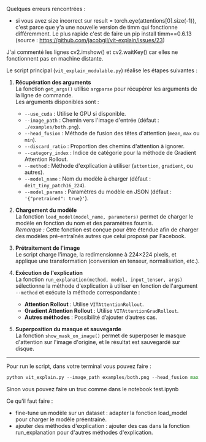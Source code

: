 Quelques erreurs rencontrées : 
- si vous avez size incorrect sur  result = torch.eye(attentions[0].size(-1)), c'est parce que y'a une nouvelle version de timm qui fonctionne différemment. Le plus rapide c'est de faire un pip install timm==0.6.13 (source : https://github.com/jacobgil/vit-explain/issues/23)


J'ai commenté les lignes cv2.imshow() et cv2.waitKey() car elles ne fonctionnent pas en machine distante.


Le script principal (`vit_explain_modulable.py`) réalise les étapes suivantes :

1. **Récupération des arguments**  
   La fonction `get_args()` utilise `argparse` pour récupérer les arguments de la ligne de commande.  
   Les arguments disponibles sont :

   - `--use_cuda` : Utilise le GPU si disponible.
   - `--image_path` : Chemin vers l'image d'entrée (défaut : `./examples/both.png`).
   - `--head_fusion` : Méthode de fusion des têtes d'attention (`mean`, `max` ou `min`).
   - `--discard_ratio` : Proportion des chemins d'attention à ignorer.
   - `--category_index` : Indice de catégorie pour la méthode de Gradient Attention Rollout.
   - `--method` : Méthode d'explication à utiliser (`attention`, `gradient`, ou autres).
   - `--model_name` : Nom du modèle à charger (défaut : `deit_tiny_patch16_224`).
   - `--model_params` : Paramètres du modèle en JSON (défaut : `'{"pretrained": true}'`).

2. **Chargement du modèle**  
   La fonction `load_model(model_name, parameters)` permet de charger le modèle en fonction du nom et des paramètres fournis.  
   *Remarque :* Cette fonction est conçue pour être étendue afin de charger des modèles pré-entraînés autres que celui proposé par Facebook.

3. **Prétraitement de l'image**  
   Le script charge l'image, la redimensionne à 224×224 pixels, et applique une transformation (conversion en tenseur, normalisation, etc.).

4. **Exécution de l'explication**  
   La fonction `run_explanation(method, model, input_tensor, args)` sélectionne la méthode d'explication à utiliser en fonction de l'argument `--method` et exécute la méthode correspondante :
   - **Attention Rollout** : Utilise `VITAttentionRollout`.
   - **Gradient Attention Rollout** : Utilise `VITAttentionGradRollout`.
   - **Autres méthodes** : Possibilité d’ajouter d’autres cas.

5. **Superposition du masque et sauvegarde**  
   La fonction `show_mask_on_image()` permet de superposer le masque d'attention sur l'image d'origine, et le résultat est sauvegardé sur disque.

---

Pour run le script, dans votre terminal vous pouvez faire : 

``` python
python vit_explain.py --image_path examples/both.png --head_fusion max --discard_ratio 0.9 --use_cuda --method attention 
``` 

Sinon vous pouvez faire un truc comme dans le notebook test.ipynb

Ce qu'il faut faire : 
- fine-tune un modèle sur un dataset : adapter la fonction load_model pour charger le modèle préentrainé. 
- ajouter des méthodes d'explication : ajouter des cas dans la fonction run_explanation pour d'autres méthodes d'explication.
